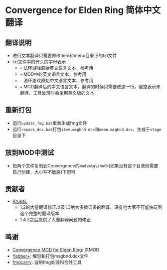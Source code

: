 # Convergence for Elden Ring 简体中文翻译

## 翻译说明
* 进行文本翻译只需要修改item和menu目录下的txt文件
* txt文件中的开头的字母表示：
  * `<` 法环游戏原始英文语言文本，参考用
  * `>` MOD中的英文语言文本，参考用
  * `-` 法环游戏原始中文语言文本，参考用
  * `=` MOD翻译后的中文语言文本，翻译的时候只需要改这一行，留空表示未翻译，工具处理时会采用英文版的文本

## 重新打包
* 运行`update_fmg.bat`重新生成fmg文件
* 运行`repack_dcx.bat`打包`item.msgbnd.dcx`和`menu.msgbnd.dcx`，生成于`stage`目录下

## 放到MOD中测试
* 把两个文件复制到Convergence的`mod\msg\zhoCN`(如果没有这个目录则需要自己创建，大小写不敏感)下即可

## 贡献者
* [KrukaL](https://github.com/KrukaL)
  + 1.2的大量翻译修正以及1.3绝大多数词条的翻译，没有他大家不可能快玩到这个完整的翻译版本
  + 1.4.2之后提供了大量翻译问题的修正

## 鸣谢
* [Convergence MOD for Elden Ring](https://www.nexusmods.com/eldenring/mods/3419): 原MOD
* [Yabber+](https://github.com/sekirodubi/YabberPlus): 解包和打包msgbnd.dcx文件
* [fmgcarry](https://github.com/soarqin/fmgcarry): 自制fmg处理和合并工具
